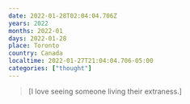 ```yaml
---
date: 2022-01-28T02:04:04.706Z
years: 2022
months: 2022-01
days: 2022-01-28
place: Toronto
country: Canada
localtime: 2022-01-27T21:04:04.706-05:00
categories: ["thought"]
---
```

> [I love seeing someone living their extraness.]
